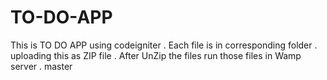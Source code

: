 # TO-DO-APP
This is TO DO APP using codeigniter . Each file is in corresponding folder . uploading this as ZIP file . After UnZip the files run those files in Wamp server .
 master
